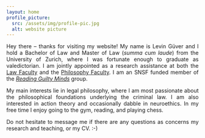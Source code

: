 ```yaml
---
layout: home
profile_picture:
  src: /assets/img/profile-pic.jpg
  alt: website picture
---
```




<p align="justify"> Hey there – thanks for visiting my website! My name is Levin Güver and I hold a Bachelor of Law and Master of Law (<i>summa cum laude</i>) from the University of Zurich, where I was fortunate enough to graduate as valedictorian. I am jointly appointed as a research assistance at both the <a href="https://www.ius.uzh.ch/de/staff/professorships/alphabetical/mahlmann/team/Levin-G%C3%BCver.html">Law Faculty</a> and the <a href="https://www.philosophie.uzh.ch/de/seminar/people/research/ethics_schaber/guever.html">Philosophy Faculty</a>. I am an SNSF funded member of the <a href="https://www.guiltymindslab.com/"><i>Reading Guilty Minds</i></a> group. <p>

<p align="justify"> My main interests lie in legal philosophy, where I am most passionate about the philosophical foundations underlying the criminal law. I am also interested in action theory and occasionally dabble in neuroethics. In my free time I enjoy going to the gym, reading, and playing chess. </p>

<p align="justify">Do not hesitate to message me if there are any questions as concerns my research and teaching, or my CV.    :-) </p>

